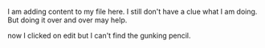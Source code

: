 I am adding content to my file here. I still don't have a clue what I am doing.  But doing it over and over may help.


now I clicked on edit but I can't find the gunking pencil.
